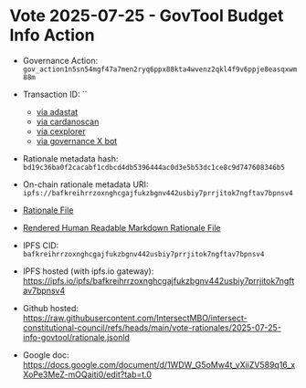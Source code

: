 
# Vote 2025-07-25 - GovTool Budget Info Action

- Governance Action: `gov_action1n5sn54mgf47a7men2ryq6ppx88kta4wvenz2qkl4f9v6ppje8easqxwm88m`

- Transaction ID: ``
  - [via adastat](https://adastat.net/transactions/)
  - [via cardanoscan](https://cardanoscan.io/vote/)
  - [via cexplorer](https://cexplorer.io/tx//governance#data)
  - [via governance X bot](https://x.com/GovActions/status/)

- Rationale metadata hash: `bd19c36ba0f2cacabf1cdbcd4db5396444ac0d3e5b53dc1ce8c9d747608346b5`
- On-chain rationale metadata URI: `ipfs://bafkreihrrzoxnghcgajfukzbgnv442usbiy7prrjitok7ngftav7bpnsv4`

- [Rationale File](./rationale.jsonld)
- [Rendered Human Readable Markdown Rationale File](./rationale.jsonld.md)

- IPFS CID: `bafkreihrrzoxnghcgajfukzbgnv442usbiy7prrjitok7ngftav7bpnsv4`
- IPFS hosted (with ipfs.io gateway): <https://ipfs.io/ipfs/bafkreihrrzoxnghcgajfukzbgnv442usbiy7prrjitok7ngftav7bpnsv4>

- Github hosted: <https://raw.githubusercontent.com/IntersectMBO/intersect-constitutional-council/refs/heads/main/vote-rationales/2025-07-25-info-govtool/rationale.jsonld>
- Google doc: <https://docs.google.com/document/d/1WDW_G5oMw4t_vXiiZV589q16_xXoPe3MeZ-mOQaiti0/edit?tab=t.0>
